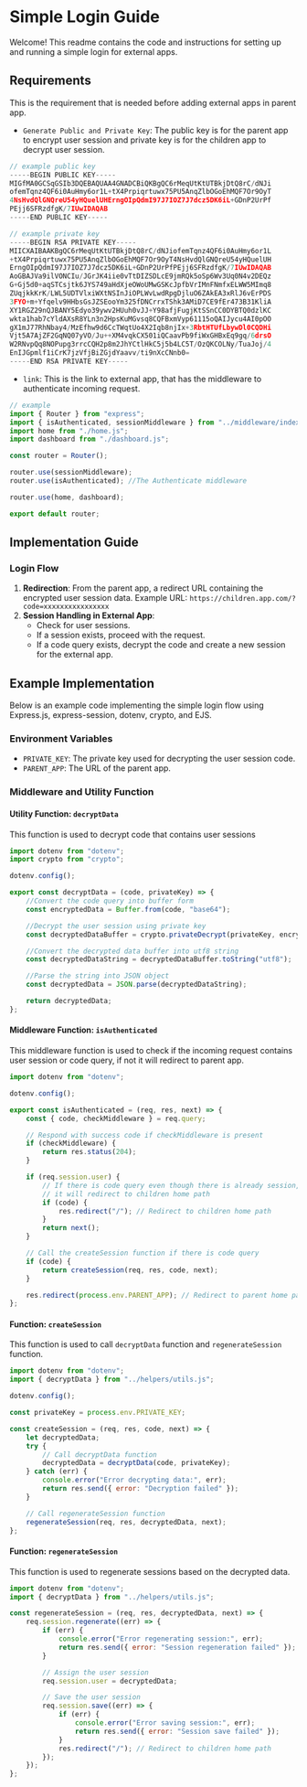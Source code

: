 # Simple Login Guide

Welcome! This readme contains the code and instructions for setting up and running a simple login for external apps.

## Requirements

This is the requirement that is needed before adding external apps in parent app.

- `Generate Public and Private Key`: The public key is for the parent app to encrypt user session and private key is for the children app to decrypt user session.

```js
// example public key
-----BEGIN PUBLIC KEY-----
MIGfMA0GCSqGSIb3DQEBAQUAA4GNADCBiQKBgQC6rMeqUtKtUTBkjDtQ8rC/dNJi
ofemTqnz4QF6i0AuHmy6or1L+tX4Prpiqrtuwx75PU5AnqZlbOGoEhMQF7Or9OyT
4NsHvdQlGNQreU54yHQuelUHErngOIpQdmI97J7IOZ7J7dcz5DK6iL+GDnP2UrPf
PEjj6SFRzdfgK/7IUwIDAQAB
-----END PUBLIC KEY-----

// example private key
-----BEGIN RSA PRIVATE KEY-----
MIICXAIBAAKBgQC6rMeqUtKtUTBkjDtQ8rC/dNJiofemTqnz4QF6i0AuHmy6or1L
+tX4Prpiqrtuwx75PU5AnqZlbOGoEhMQF7Or9OyT4NsHvdQlGNQreU54yHQuelUH
ErngOIpQdmI97J7IOZ7J7dcz5DK6iL+GDnP2UrPfPEjj6SFRzdfgK/7IUwIDAQAB
AoGBAJVa9ilVONCIu/JGrJK4iie0vTtDIZSDLcE9jmRQk5oSp6Wv3Uq0N4v2DEQz
G+Gj5d0+aqSTCsjtk6JYS749aHdXjeOWoUMwGSKcJpfbVrIMnFNmfxELWW5MImq8
ZUqjkkKrK/LWL5UDTVlxiWXtNSInJiOPLWvLwdRpgDjluO6ZAkEA3xRlJ6vErPDS
3FYO+m+Yfqelv9HHbsGsJZSEooYm325fDNCrrxTShk3AMiD7CE9fEr473B31KliA
XY1RGZ29nQJBANY5Edyo39ywv2HUuh0vJJ+Y98afjFugjKtSSnCC0DYBTQ0dzlKC
wkta1hab7cYldAXsR8YLn3n2HpsKuMGvsq8CQFBxmVyp61115oQAIJycu4AI0pOO
gX1mJ77RhNbay4/MzEfhw9d6CcTWqtUo4X2Iqb8njIx+3RbtHTUfLbywDl0CQDHi
Vjt5A7AjZF2GqNQ07yVO/Ju++XM4vqkCX501iQCaavPb9fiWxGHBxEq9gq/6drsO
W2RNvpQq8NOPupg3rrcCQH2p8m2JhYCtlHkC5j5b4LC5T/OzQKCOLNy/TuaJoj/4
EnIJGpmlf1iCrK7jzVfjBiZGjdYaavv/ti9nXcCNnb0=
-----END RSA PRIVATE KEY-----
```

- `link`: This is the link to external app, that has the middleware to authenticate incoming request.

```js
// example
import { Router } from "express";
import { isAuthenticated, sessionMiddleware } from "../middleware/index.js";
import home from "./home.js";
import dashboard from "./dashboard.js";

const router = Router();

router.use(sessionMiddleware);
router.use(isAuthenticated); //The Authenticate middleware

router.use(home, dashboard);

export default router;
```

## Implementation Guide

### Login Flow

1. **Redirection**: From the parent app, a redirect URL containing the encrypted user session data. Example URL: `https://children.app.com/?code=xxxxxxxxxxxxxxxx`
2. **Session Handling in External App**:
   - Check for user sessions.
   - If a session exists, proceed with the request.
   - If a code query exists, decrypt the code and create a new session for the external app.

## Example Implementation

Below is an example code implementing the simple login flow using Express.js, express-session, dotenv, crypto, and EJS.

### Environment Variables

- `PRIVATE_KEY`: The private key used for decrypting the user session code.
- `PARENT_APP`: The URL of the parent app.

### Middleware and Utility Function

#### Utility Function: `decryptData`

This function is used to decrypt code that contains user sessions

```js
import dotenv from "dotenv";
import crypto from "crypto";

dotenv.config();

export const decryptData = (code, privateKey) => {
	//Convert the code query into buffer form
	const encryptedData = Buffer.from(code, "base64");

	//Decrypt the user session using private key
	const decryptedDataBuffer = crypto.privateDecrypt(privateKey, encryptedData);

	//Convert the decrypted data buffer into utf8 string
	const decryptedDataString = decryptedDataBuffer.toString("utf8");

	//Parse the string into JSON object
	const decryptedData = JSON.parse(decryptedDataString);

	return decryptedData;
};
```

#### Middleware Function: `isAuthenticated`

This middleware function is used to check if the incoming request contains user session or code query, if not it will redirect to parent app.

```js
import dotenv from "dotenv";

dotenv.config();

export const isAuthenticated = (req, res, next) => {
	const { code, checkMiddleware } = req.query;

	// Respond with success code if checkMiddleware is present
	if (checkMiddleware) {
		return res.status(204);
	}

	if (req.session.user) {
		// If there is code query even though there is already session,
		// it will redirect to children home path
		if (code) {
			res.redirect("/"); // Redirect to children home path
		}
		return next();
	}

	// Call the createSession function if there is code query
	if (code) {
		return createSession(req, res, code, next);
	}

	res.redirect(process.env.PARENT_APP); // Redirect to parent home path
};
```

#### Function: `createSession`

This function is used to call `decryptData` function and `regenerateSession` function.

```js
import dotenv from "dotenv";
import { decryptData } from "../helpers/utils.js";

dotenv.config();

const privateKey = process.env.PRIVATE_KEY;

const createSession = (req, res, code, next) => {
	let decryptedData;
	try {
		// Call decryptData function
		decryptedData = decryptData(code, privateKey);
	} catch (err) {
		console.error("Error decrypting data:", err);
		return res.send({ error: "Decryption failed" });
	}

	// Call regenerateSession function
	regenerateSession(req, res, decryptedData, next);
};
```

#### Function: `regenerateSession`

This function is used to regenerate sessions based on the decrypted data.

```js
import dotenv from "dotenv";
import { decryptData } from "../helpers/utils.js";

const regenerateSession = (req, res, decryptedData, next) => {
	req.session.regenerate((err) => {
		if (err) {
			console.error("Error regenerating session:", err);
			return res.send({ error: "Session regeneration failed" });
		}

		// Assign the user session
		req.session.user = decryptedData;

		// Save the user session
		req.session.save((err) => {
			if (err) {
				console.error("Error saving session:", err);
				return res.send({ error: "Session save failed" });
			}
			res.redirect("/"); // Redirect to children home path
		});
	});
};
```
